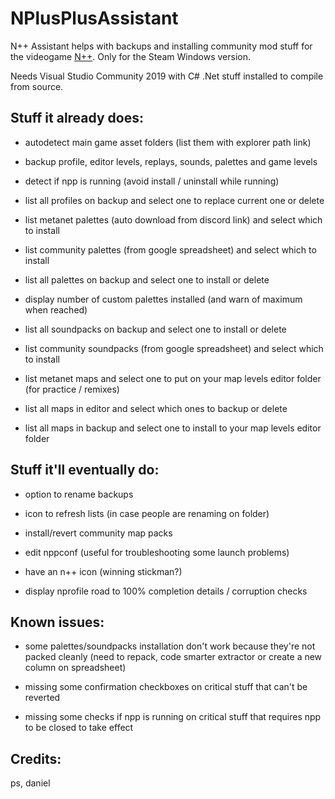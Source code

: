# NPlusPlusAssistant

N++ Assistant helps with backups and installing community mod stuff for the videogame [N++](https://store.steampowered.com/app/230270/N_NPLUSPLUS/). Only for the Steam Windows version.

Needs Visual Studio Community 2019 with C# .Net stuff installed to compile from source.

## Stuff it already does:

* autodetect main game asset folders (list them with explorer path link)

* backup profile, editor levels, replays, sounds, palettes and game levels

* detect if npp is running (avoid install / uninstall while running)

* list all profiles on backup and select one to replace current one or delete

* list metanet palettes (auto download from discord link) and select which to install

* list community palettes (from google spreadsheet) and select which to install

* list all palettes on backup and select one to install or delete

* display number of custom palettes installed (and warn of maximum when reached)

* list all soundpacks on backup and select one to install or delete

* list community soundpacks (from google spreadsheet) and select which to install

* list metanet maps and select one to put on your map levels editor folder (for practice / remixes)

* list all maps in editor and select which ones to backup or delete

* list all maps in backup and select one to install to your map levels editor folder

## Stuff it'll eventually do:

* option to rename backups

* icon to refresh lists (in case people are renaming on folder)

* install/revert community map packs

* edit nppconf (useful for troubleshooting some launch problems)

* have an n++ icon (winning stickman?)

* display nprofile road to 100% completion details / corruption checks

## Known issues:

* some palettes/soundpacks installation don't work because they're not packed cleanly (need to repack, code smarter extractor or create a new column on spreadsheet)

* missing some confirmation checkboxes on critical stuff that can't be reverted

* missing some checks if npp is running on critical stuff that requires npp to be closed to take effect

## Credits:

ps, daniel

